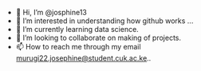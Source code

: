 - 👋 Hi, I’m @josphine13
- 👀 I’m interested in understanding how github works ...
- 🌱 I’m currently learning data science.
- 💞️ I’m looking to collaborate on making of projects.
- 📫 How to reach me through my email murugi22.josephine@student.cuk.ac.ke..

<!---
josphine13/josphine13 is a ✨ special ✨ repository because its `README.md` (this file) appears on your GitHub profile.
You can click the Preview link to take a look at your changes.
--->

